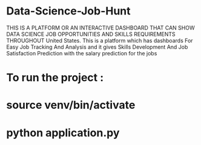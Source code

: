 # Data-Science-Job-Hunt
THIS IS A PLATFORM OR AN INTERACTIVE DASHBOARD THAT CAN SHOW DATA SCIENCE JOB OPPORTUNITIES AND SKILLS REQUIREMENTS THROUGHOUT United States. 
This is a platform which has dashboards For Easy Job Tracking And Analysis and it gives Skills Development And Job Satisfaction Prediction with the salary prediction for the jobs

# To run the project :
# source venv/bin/activate
# python application.py

